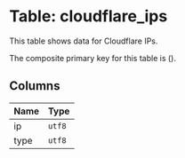 # Table: cloudflare_ips

This table shows data for Cloudflare IPs.

The composite primary key for this table is ().

## Columns

| Name          | Type          |
| ------------- | ------------- |
|ip|`utf8`|
|type|`utf8`|